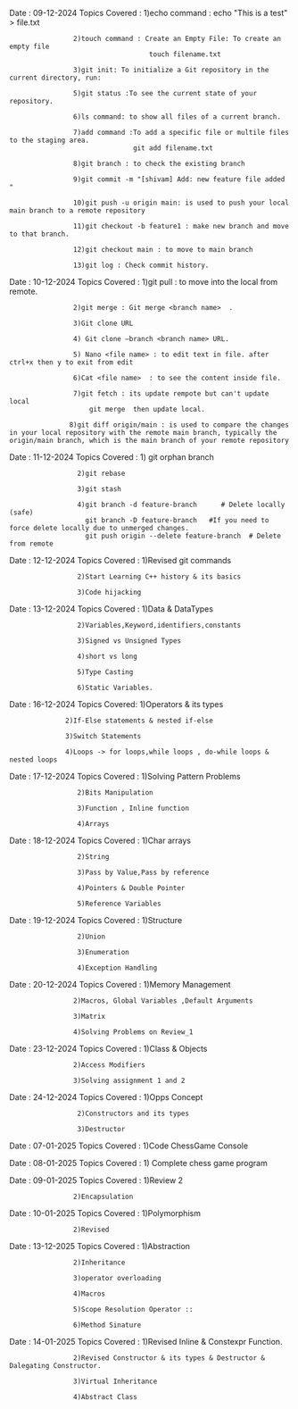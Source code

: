 Date : 09-12-2024
   Topics Covered : 1)echo command :   echo "This is a test" > file.txt
   
                    2)touch command : Create an Empty File: To create an empty file 
                                       touch filename.txt
                                       
                    3)git init: To initialize a Git repository in the current directory, run:  
                    
                    5)git status :To see the current state of your repository.
                    
                    6)ls command: to show all files of a current branch.
                    
                    7)add command :To add a specific file or multile files to the staging area.
                                   git add filename.txt

                    8)git branch : to check the existing branch

                    9)git commit -m "[shivam] Add: new feature file added "

                    10)git push -u origin main: is used to push your local main branch to a remote repository 

                    11)git checkout -b feature1 : make new branch and move to that branch.

                    12)git checkout main : to move to main branch

                    13)git log : Check commit history.
                    

 
Date : 10-12-2024
   Topics Covered : 1)git pull : to move into the local from remote.
   
                    2)git merge : Git merge <branch name>  .
                    
                    3)Git clone URL
                    
                    4) Git clone —branch <branch name> URL.

                    5) Nano <file name> : to edit text in file. after ctrl+x then y to exit from edit

                    6)Cat <file name>  : to see the content inside file.

                    7)git fetch : its update rempote but can't update local
                        git merge  then update local.

                   8)git diff origin/main : is used to compare the changes in your local repository with the remote main branch, typically the origin/main branch, which is the main branch of your remote repository

 
Date : 11-12-2024
    Topics Covered : 1) git orphan branch
    
                     2)git rebase
                     
                     3)git stash
                     
                     4)git branch -d feature-branch      # Delete locally (safe)
                       git branch -D feature-branch   #If you need to force delete locally due to unmerged changes.
                       git push origin --delete feature-branch  # Delete from remote

Date : 12-12-2024
    Topics Covered : 1)Revised git commands

                     2)Start Learning C++ history & its basics

                     3)Code hijacking

Date : 13-12-2024
    Topics Covered : 1)Data & DataTypes

                     2)Variables,Keyword,identifiers,constants

                     3)Signed vs Unsigned Types

                     4)short vs long

                     5)Type Casting

                     6)Static Variables.

Date : 16-12-2024
  Topics Covered: 1)Operators & its types

                  2)If-Else statements & nested if-else

                  3)Switch Statements

                  4)Loops -> for loops,while loops , do-while loops & nested loops

Date : 17-12-2024
    Topics Covered : 1)Solving Pattern Problems

                     2)Bits Manipulation

                     3)Function , Inline function

                     4)Arrays

Date : 18-12-2024
    Topics Covered : 1)Char arrays 

                     2)String

                     3)Pass by Value,Pass by reference

                     4)Pointers & Double Pointer

                     5)Reference Variables


Date : 19-12-2024
    Topics Covered : 1)Structure

                     2)Union

                     3)Enumeration

                     4)Exception Handling

Date : 20-12-2024
   Topics Covered : 1)Memory Management

                    2)Macros, Global Variables ,Default Arguments

                    3)Matrix

                    4)Solving Problems on Review_1

Date : 23-12-2024
   Topics Covered : 1)Class & Objects
   
                    2)Access Modifiers

                    3)Solving assignment 1 and 2 


Date : 24-12-2024
    Topics Covered : 1)Opps Concept

                     2)Constructors and its types

                     3)Destructor

                                           
Date : 07-01-2025
  Topics Covered : 1)Code ChessGame Console

Date : 08-01-2025
  Topics Covered : 1) Complete chess game program

Date : 09-01-2025
   Topics Covered : 1)Review 2

                    2)Encapsulation

Date : 10-01-2025
   Topics Covered : 1)Polymorphism

                    2)Revised 


Date : 13-12-2025
    Topics Covered : 1)Abstraction

                    2)Inheritance

                    3)operator overloading

                    4)Macros

                    5)Scope Resolution Operator ::

                    6)Method Sinature

Date : 14-01-2025
  Topics Covered : 1)Revised Inline & Constexpr Function.

                    2)Revised Constructor & its types & Destructor & Dalegating Constructor.

                    3)Virtual Inheritance

                    4)Abstract Class

                    

                    
